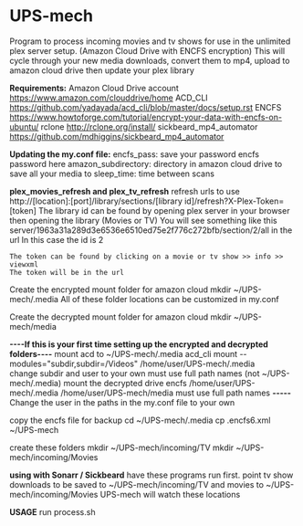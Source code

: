 # UPS-mech
Program to process incoming movies and tv shows for use in the unlimited plex server setup.  (Amazon Cloud Drive with ENCFS encryption)
This will cycle through your new media downloads, convert them to mp4, upload to amazon cloud drive then update your plex library

<b>Requirements:</b>
Amazon Cloud Drive account https://www.amazon.com/clouddrive/home
ACD_CLI https://github.com/yadayada/acd_cli/blob/master/docs/setup.rst
ENCFS https://www.howtoforge.com/tutorial/encrypt-your-data-with-encfs-on-ubuntu/
rclone http://rclone.org/install/
sickbeard_mp4_automator https://github.com/mdhiggins/sickbeard_mp4_automator

<b>Updating the my.conf file:</b>
encfs_pass: save your password encfs password here
amazon_subdirectory: directory in amazon cloud drive to save all your media to
sleep_time:  time between scans

<b>plex_movies_refresh and plex_tv_refresh</b>
  refresh urls to use
  http://[location]:[port]/library/sections/[library id]/refresh?X-Plex-Token=[token]
    The library id can be found by opening plex server in your browser then opening the library (Movies or TV)
    You will see something like this server/1963a31a289d3e6536e6510ed75e2f776c272bfb/section/2/all in the url
    In this case the id is 2
    
    The token can be found by clicking on a movie or tv show >> info >> viewxml
    The token will be in the url

Create the encrypted mount folder for amazon cloud
  mkdir ~/UPS-mech/.media 
  All of these folder locations can be customized in my.conf
  
Create the decrypted mount folder for amazon cloud
  mkdir ~/UPS-mech/media
  
<b>----If this is your first time setting up the encrypted and decrypted folders----</b>
mount acd to ~/UPS-mech/.media
  acd_cli mount --modules="subdir,subdir=/Videos" /home/user/UPS-mech/.media  
    change subdir and user to your own
    must use full path names (not ~/UPS-mech/.media)
mount the decrypted drive
  encfs /home/user/UPS-mech/.media /home/user/UPS-mech/media
    must use full path names
<b>-----</b>
Change the user in the paths in the my.conf file to your own

copy the encfs file for backup
  cd ~/UPS-mech/.media
  cp .encfs6.xml ~/UPS-mech
  
create these folders 
  mkdir ~/UPS-mech/incoming/TV
  mkdir ~/UPS-mech/incoming/Movies
  
<b>using with Sonarr / Sickbeard</b>
have these programs run first.
point tv show downloads to be saved to ~/UPS-mech/incoming/TV
and movies to ~/UPS-mech/incoming/Movies
UPS-mech will watch these locations

<b>USAGE</b>
run process.sh 



